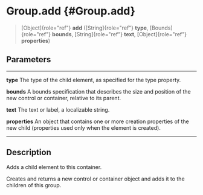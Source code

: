 Group.add {#Group.add}
=========

> [Object]{role="ref"} **add** ([String]{role="ref"} **type**,
> [Bounds]{role="ref"} **bounds**, [String]{role="ref"} **text**,
> [Object]{role="ref"} **properties**)

Parameters
----------

  ---------------- --------------------------------------------------------------
  **type**         The type of the child element, as specified for the type
                   property.

  **bounds**       A bounds specification that describes the size and position of
                   the new control or container, relative to its parent.

  **text**         The text or label, a localizable string.

  **properties**   An object that contains one or more creation properties of the
                   new child (properties used only when the element is created).
  ---------------- --------------------------------------------------------------

Description
-----------

Adds a child element to this container.

Creates and returns a new control or container object and adds it to the
children of this group.
